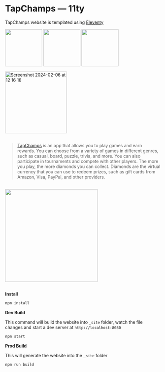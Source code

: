 # TapChamps — 11ty

TapChamps website is templated using [Eleventy](https://www.11ty.dev/)

<img src="https://a11ybadges.com/badge?logo=eleventy" width="120"> <img src="https://img.shields.io/badge/tailwindcss-%2338B2AC.svg?style=for-the-badge&logo=tailwind-css&logoColor=white" width="120"> <img src="https://alpinejs.dev/alpine_long.svg" width="120">

<img width="200" alt="Screenshot 2024-02-06 at 12 16 18" src="https://github.com/hakim-d/tapchamps-11ty/assets/7389034/5d6a8e73-0582-44c6-9590-89409a5efee1">

<br/>
<br/>

> [TapChamps](https://play.google.com/store/apps/details?id=com.tapchamps.tap) is an app that allows you to play games and earn rewards. You can choose from a variety of games in different genres, such as casual, board, puzzle, trivia, and more. You can also participate in tournaments and compete with other players. The more you play, the more diamonds you can collect. Diamonds are the virtual currency that you can use to redeem prizes, such as gift cards from Amazon, Visa, PayPal, and other providers.

<br/>

<img src="https://github.com/hakim-d/tapchamps-11ty/assets/7389034/93bbcd58-162c-4c66-be6d-a6a35c0cdb02" width="300">

<br/>
<br/>

**Install**

```ruby
npm install
```

**Dev Build**

This command will build the website into ``_site`` folder, watch the file changes and start a dev server at ``http://localhost:8080``

```ruby
npm start
```

**Prod Build**

This will generate the website into the ``_site`` folder

```ruby
npm run build
```
